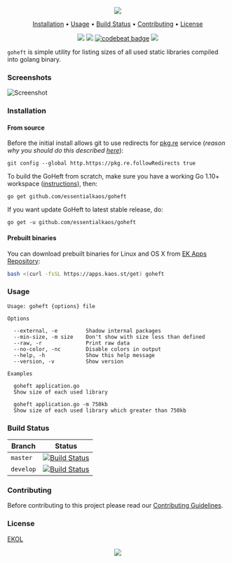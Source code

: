 <p align="center"><a href="#readme"><img src="https://gh.kaos.st/goheft.svg"/></a></p>

<p align="center"><a href="#installation">Installation</a> • <a href="#usage">Usage</a> • <a href="#build-status">Build Status</a> • <a href="#contributing">Contributing</a> • <a href="#license">License</a></p>

<p align="center">
  <a href="https://travis-ci.org/essentialkaos/goheft"><img src="https://travis-ci.org/essentialkaos/goheft.svg"></a>
  <a href="https://goreportcard.com/report/github.com/essentialkaos/goheft"><img src="https://goreportcard.com/badge/github.com/essentialkaos/goheft"></a>
  <a href="https://codebeat.co/projects/github-com-essentialkaos-goheft-master"><img alt="codebeat badge" src="https://codebeat.co/badges/43c7247d-ff5d-4684-8d9d-cf5e85b8c7a7" /></a>
  <a href="https://essentialkaos.com/ekol"><img src="https://gh.kaos.st/ekol.svg"></a>
</p>

`goheft` is simple utility for listing sizes of all used static libraries compiled into golang binary.

### Screenshots

![Screenshot](https://gh.kaos.st/goheft.png)

### Installation

#### From source

Before the initial install allows git to use redirects for [pkg.re](https://github.com/essentialkaos/pkgre) service (_reason why you should do this described [here](https://github.com/essentialkaos/pkgre#git-support)_):

```
git config --global http.https://pkg.re.followRedirects true
```

To build the GoHeft from scratch, make sure you have a working Go 1.10+ workspace ([instructions](https://golang.org/doc/install)), then:

```
go get github.com/essentialkaos/goheft
```

If you want update GoHeft to latest stable release, do:

```
go get -u github.com/essentialkaos/goheft
```

#### Prebuilt binaries

You can download prebuilt binaries for Linux and OS X from [EK Apps Repository](https://apps.kaos.st/goheft/):

```bash
bash <(curl -fsSL https://apps.kaos.st/get) goheft
```

### Usage

```
Usage: goheft {options} file

Options

  --external, -e         Shadow internal packages
  --min-size, -m size    Don't show with size less than defined
  --raw, -r              Print raw data
  --no-color, -nc        Disable colors in output
  --help, -h             Show this help message
  --version, -v          Show version

Examples

  goheft application.go
  Show size of each used library

  goheft application.go -m 750kb
  Show size of each used library which greater than 750kb

```

### Build Status

| Branch | Status |
|------------|--------|
| `master` | [![Build Status](https://travis-ci.org/essentialkaos/goheft.svg?branch=master)](https://travis-ci.org/essentialkaos/goheft) |
| `develop` | [![Build Status](https://travis-ci.org/essentialkaos/goheft.svg?branch=develop)](https://travis-ci.org/essentialkaos/goheft) |

### Contributing

Before contributing to this project please read our [Contributing Guidelines](https://github.com/essentialkaos/contributing-guidelines#contributing-guidelines).

### License

[EKOL](https://essentialkaos.com/ekol)

<p align="center"><a href="https://essentialkaos.com"><img src="https://gh.kaos.st/ekgh.svg"/></a></p>
